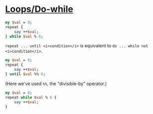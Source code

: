 [1]: https://rosettacode.org/wiki/Loops/Do-while

# [Loops/Do-while][1]

```perl
my $val = 0;
repeat {
    say ++$val;
} while $val % 6;
```


`repeat ... until <i>condition</i>` is equivalent to `do ... while not <i>condition</i>`.

```perl
my $val = 0;
repeat {
    say ++$val;
} until $val %% 6;
```


(Here we've used `%%`, the "divisible-by" operator.)

```perl
my $val = 0;
repeat while $val % 6 {
    say ++$val;
}
```